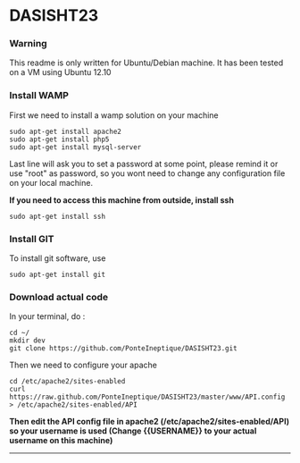 DASISHT23
=======================

### Warning
This readme is only written for Ubuntu/Debian machine. It has been tested on a VM using Ubuntu 12.10

### Install WAMP

First we need to install a wamp solution on your machine

    sudo apt-get install apache2
    sudo apt-get install php5
    sudo apt-get install mysql-server

Last line will ask you to set a password at some point, please remind it or use "root" as password, so you wont need to change any configuration file on your local machine.

**If you need to access this machine from outside, install ssh**

	sudo apt-get install ssh

### Install GIT
To install git software, use 

	sudo apt-get install git
	
### Download actual code

In your terminal, do :

	cd ~/
	mkdir dev
	git clone https://github.com/PonteIneptique/DASISHT23.git
	
Then we need to configure your apache

	cd /etc/apache2/sites-enabled
	curl https://raw.github.com/PonteIneptique/DASISHT23/master/www/API.config > /etc/apache2/sites-enabled/API

**Then edit the API config file in apache2 (/etc/apache2/sites-enabled/API) so your username is used (Change {{USERNAME}} to your actual username on this machine)**
	
----------------------------------------    

